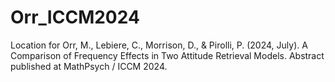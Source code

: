 # Orr_ICCM2024
Location for Orr, M., Lebiere, C., Morrison, D., &amp; Pirolli, P. (2024, July). A Comparison of Frequency Effects in Two Attitude Retrieval Models. Abstract published at MathPsych / ICCM 2024.
